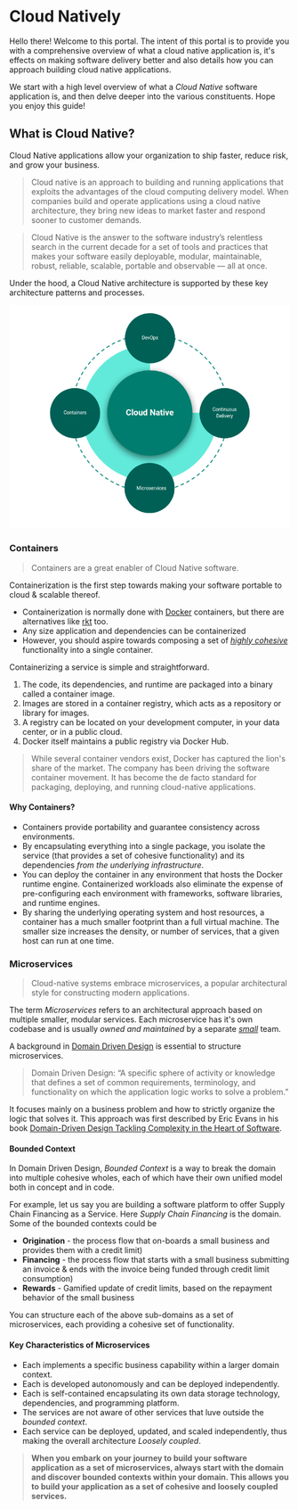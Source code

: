 # Cloud Natively

Hello there! Welcome to this portal. The intent of this portal is to provide you with a comprehensive overview of what a cloud native application is, it's effects on making software delivery better and also details how you can approach building cloud native applications.

We start with a high level overview of what a _Cloud Native_ software application is, and then delve deeper into the various constituents. Hope you enjoy this guide!

## What is Cloud Native?

Cloud Native applications allow your organization to ship faster, reduce risk, and grow your business.

> Cloud native is an approach to building and running applications that exploits the advantages of the cloud computing delivery model. When companies build and operate applications using a cloud native architecture, they bring new ideas to market faster and respond sooner to customer demands.

> Cloud Native is the answer to the software industry’s relentless search in the current decade for a set of tools and practices that makes your software easily deployable, modular, maintainable, robust, reliable, scalable, portable and observable — all at once.

Under the hood, a Cloud Native architecture is supported by these key architecture patterns and processes.

![Cloud Native Components](./images/cloud_native_composition.png)

### Containers

> Containers are a great enabler of Cloud Native software.

Containerization is the first step towards making your software portable to cloud & scalable thereof. 

- Containerization is normally done with [Docker](https://www.docker.com/) containers, but there are alternatives like [rkt](https://www.redhat.com/en/topics/containers/what-is-rkt) too.
- Any size application and dependencies can be containerized
- However, you should aspire towards composing a set of [_highly cohesive_](https://www.baeldung.com/cs/cohesion-vs-coupling) functionality into a single container.

Containerizing a service is simple and straightforward. 

1. The code, its dependencies, and runtime are packaged into a binary called a container image. 
2. Images are stored in a container registry, which acts as a repository or library for images. 
3. A registry can be located on your development computer, in your data center, or in a public cloud. 
4. Docker itself maintains a public registry via Docker Hub.

> While several container vendors exist, Docker has captured the lion's share of the market. The company has been driving the software container movement. It has become the de facto standard for packaging, deploying, and running cloud-native applications.

#### Why Containers?

- Containers provide portability and guarantee consistency across environments.
- By encapsulating everything into a single package, you isolate the service (that provides a set of cohesive functionality) and its dependencies _from the underlying infrastructure_.
- You can deploy the container in any environment that hosts the Docker runtime engine. Containerized workloads also eliminate the expense of pre-configuring each environment with frameworks, software libraries, and runtime engines.
- By sharing the underlying operating system and host resources, a container has a much smaller footprint than a full virtual machine. The smaller size increases the density, or number of services, that a given host can run at one time.

### Microservices

> Cloud-native systems embrace microservices, a popular architectural style for constructing modern applications.

The term _Microservices_ refers to an architectural approach based on multiple smaller, modular services. Each microservice has it's own codebase and is usually _owned and maintained_ by a separate [_small_](https://docs.aws.amazon.com/whitepapers/latest/introduction-devops-aws/two-pizza-teams.html) team.

A background in [Domain Driven Design](https://medium.com/ssense-tech/domain-driven-design-everything-you-always-wanted-to-know-about-it-but-were-afraid-to-ask-a85e7b74497a) is essential to structure microservices.

> Domain Driven Design: “A specific sphere of activity or knowledge that defines a set of common requirements, terminology, and functionality on which the application logic works to solve a problem.”

It focuses mainly on a business problem and how to strictly organize the logic that solves it. This approach was first described by Eric Evans in his book [Domain-Driven Design Tackling Complexity in the Heart of Software](https://www.goodreads.com/book/show/179133.Domain_Driven_Design).

#### Bounded Context

In Domain Driven Design, _Bounded Context_ is a way to break the domain into multiple cohesive wholes, each of which have their own unified model both in concept and in code.

For example, let us say you are building a software platform to offer Supply Chain Financing as a Service. Here _Supply Chain Financing_ is the domain. Some of the bounded contexts could be
- **Origination** - the process flow that on-boards a small business and provides them with a credit limit)
- **Financing** - the process flow that starts with a small business submitting an invoice & ends with the invoice being funded through credit limit consumption)
- **Rewards** - Gamified update of credit limits, based on the repayment behavior of the small business

You can structure each of the above sub-domains as a set of microservices, each providing a cohesive set of functionality.

#### Key Characteristics of Microservices

- Each implements a specific business capability within a larger domain context.
- Each is developed autonomously and can be deployed independently.
- Each is self-contained encapsulating its own data storage technology, dependencies, and programming platform.
- The services are not aware of other services that luve outside the _bounded context_.
- Each service can be deployed, updated, and scaled independently, thus making the overall architecture _Loosely coupled_.

> **When you embark on your journey to build your software application as a set of microservices, always start with the domain and discover bounded contexts within your domain. This allows you to build your application as a set of cohesive and loosely coupled services.** 


